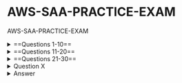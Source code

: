 # AWS-SAA-PRACTICE-EXAM
AWS-SAA-PRACTICE-EXAM

<details>
  <summary>==Questions 1-10==</summary>
  
<details>
  <summary>Question 1</summary>
 
A company collects data for temperature, humidity, and atmospheric pressure in cities across multiple continents.  The average volume of data that the company collects from each site daily is 500 GB.  Each site has a high-speed internet connection.  The company wants to aggregate the data from all these global sites as quickly as possible in a single Amazon S3 bucket.  The solution must minimize operational complexity.  

Which solution meets these requirements?

- [ ] A.  Turn on S3 Transfer Acceleration on the destination S3 bucket. Use multipart uploads to directly upload site data to the destination S3 bucket.    
- [ ] B.  Upload the data from each site to an S3 bucket in the closest Region.  Use S3 Cross-Region Replication to copy objects to the destination S3 bucket.  Then remove the data from the origin S3 bucket.    
- [ ] C.  Schedule AWS Snowball Edge Storage Optimized device jobs daily to transfer data from each site to the closest Region.  Use S3 Cross-Region Replication to copy objects to the destination S3 bucket.    
- [ ] D.  Upload the data from each site to an Amazon EC2 instance in the closest Region.  Store the data in an Amazon Elastic Block Store (Amazon EBS) volume.  At regular intervals, take an EBS snapshot and copy it to the Region that contains the destination S3 bucket.  Restore the EBS volume in that Region. 

</details>

<details>
  <summary>Answer</summary>

  - [ ] A.  Turn on S3 Transfer Acceleration on the destination S3 bucket. Use multipart uploads to directly upload site data to the destination S3 bucket.    

  The correct answer is A. Turn on S3 Transfer Acceleration on the destination S3 bucket. Use multipart uploads to directly upload site data to the destination S3 bucket.   

  Why is this the correct answer?
  
  - [ ] S3 Transfer Acceleration: This feature is designed to speed up transfers of data over long distances between your client and your S3 bucket. It leverages Amazon's CloudFront edge locations to optimize the network path, reducing latency and increasing throughput. Given that the company is transferring data from sites across multiple continents, S3 Transfer Acceleration is highly relevant.
  - [ ] Multipart Uploads: This feature allows you to upload a single object as a set of parts. Multipart uploads can improve throughput, provide faster recovery from network issues, and support uploading large objects (up to 5 TB). Since the company is dealing with 500 GB of data daily from each site, multipart uploads are a good practice to ensure efficient and reliable uploads.
  - [ ] Minimal Operational Complexity: This solution is relatively straightforward to implement. You enable S3 Transfer Acceleration on the bucket and configure your uploads to use the multipart upload API. This avoids the need for complex infrastructure setups or data transfer orchestration.
  
  Why are the other answers wrong?
  
  B. Upload the data from each site to an S3 bucket in the closest Region. Use S3 Cross-Region Replication to copy objects to the destination S3 bucket. Then remove the data from the origin S3 bucket.   
  
  Why it's wrong: 
  
  While this approach could work, it adds operational complexity. It involves managing S3 buckets in multiple regions, setting up and monitoring Cross-Region Replication, and ensuring data is deleted from the origin buckets. This adds more steps and potential points of failure compared to directly uploading with S3 Transfer Acceleration and multipart uploads. Also, Cross-Region Replication is optimized for asynchronous copying, which might not meet the requirement of getting the data into the central bucket "as quickly as possible."
  
  C. Schedule AWS Snowball Edge Storage Optimized device jobs daily to transfer data from each site to the closest Region. Use S3 Cross-Region Replication to copy objects to the destination S3 bucket.   
  
  Why it's wrong: 
  
  AWS Snowball Edge is designed for large-scale data transfers where network bandwidth is limited or cost-prohibitive. In this scenario, each site has a high-speed internet connection, making Snowball Edge unnecessary and adding significant operational overhead. Managing Snowball Edge devices, shipping them, and coordinating the data transfer process is far more complex than using direct uploads.
  
  D. Upload the data from each site to an Amazon EC2 instance in the closest Region. Store the data in an Amazon Elastic Block Store (Amazon EBS) volume. At regular intervals, take an EBS snapshot and copy it to the Region that contains the destination S3 bucket. Restore the EBS volume in that Region.   
  
  Why it's wrong: 
  
  This solution is overly complex and inefficient. It involves managing EC2 instances and EBS volumes in multiple regions, dealing with EBS snapshots, and restoring volumes. This adds significant operational overhead and introduces potential performance bottlenecks. It's also more costly than directly uploading to S3.
  
  Summary
  
  The best solution is A. Turn on S3 Transfer Acceleration on the destination S3 bucket. Use multipart uploads to directly upload site data to the destination S3 bucket. This approach provides the fastest data transfer over long distances with the least operational complexity.

</details>

<details>
  <summary>Question 2</summary>

  A company runs a web application that stores session state in memory on Amazon EC2 instances. The company wants to implement a solution to store session state data durably and elastically. The solution must minimize operational overhead.
  
  Which solution meets these requirements?
  
  - [ ] A. Use Amazon DynamoDB to store the session state data. Modify the application to read and write session state data to DynamoDB.
  - [ ] B. Use Amazon ElastiCache for Redis to store the session state data. Modify the application to read and write session state data to ElastiCache.
  - [ ] C. Use Amazon EC2 instance store volumes to store the session state data. Configure the application to replicate session state data across multiple EC2 instances.
  - [ ] D. Use Amazon Elastic File System (Amazon EFS) to store the session state data. Modify the application to read and write session state data to Amazon EFS.

</details>

<details>
  <summary>Answer</summary>

  - [ ] B. Use Amazon ElastiCache for Redis to store the session state data. Modify the application to read and write session state data to ElastiCache.

  The correct answer is B. Use Amazon ElastiCache for Redis to store the session state data. Modify the application to read and write session state data to ElastiCache.

  Why is this the correct answer?
  
  - [ ] Durable and Elastic: ElastiCache (both Redis and Memcached) provides an in-memory data store that is highly available and scalable.
  - [ ] Redis, in particular, offers durability options (RDB and AOF persistence) to ensure that session data is not lost in case of failures.
  - [ ] ElastiCache can elastically scale to handle increasing session loads.
  - [ ] Minimizes Operational Overhead: ElastiCache is a managed service.
  - [ ] AWS handles the setup, patching, scaling, and maintenance of the cache infrastructure, reducing the operational burden on the company.
  
  Why are the other answers wrong?
  
  A. Use Amazon DynamoDB to store the session state data. Modify the application to read and write session state data to DynamoDB.
  
  Why it's wrong: While DynamoDB is durable and scalable, it's a NoSQL database, not an in-memory cache. Accessing DynamoDB is generally slower than accessing an in-memory cache like ElastiCache. For session state, low latency is crucial for a good user experience. DynamoDB might introduce more latency than ElastiCache.
  
  C. Use Amazon EC2 instance store volumes to store the session state data. Configure the application to replicate session state data across multiple EC2 instances.
  
  Why it's wrong: EC2 instance store volumes are ephemeral, meaning the data is lost if the instance stops, terminates, or fails. Relying on instance store for session state would require complex application-level replication, which introduces significant operational overhead and potential data loss. This solution is neither durable nor operationally simple.
  
  D. Use Amazon Elastic File System (Amazon EFS) to store the session state data. Modify the application to read and write session state data to Amazon EFS.
  
  Why it's wrong: EFS is a file storage service. File system operations are generally slower than in-memory operations. Using EFS for session state would introduce latency and negatively impact application performance. It's not designed for the high-speed, low-latency access required for session data.
  
  Summary
  
  ElastiCache for Redis is the best solution because it provides a durable, elastic, and managed in-memory store that minimizes operational overhead and meets the performance requirements for session state management.
    
</details>


<details>
  <summary>Question 3</summary>

  A company uses AWS Organizations to manage multiple AWS accounts for different departments.  The management account has an Amazon S3 bucket that contains project reports.  The company wants to limit access to this S3 bucket to only users of accounts within the organization in AWS Organizations.  Which solution meets these requirements with the LEAST amount of operational overhead?    
  
  - [ ] A.  Add the aws:PrincipalOrgID global condition key with a reference to the organization ID to the S3 bucket policy.    
  - [ ] B.  Create an organizational unit (OU) for each department.  Add the aws:PrincipalOrgPaths global condition key to the S3 bucket policy.    
  - [ ] C.  Use AWS CloudTrail to monitor the CreateAccount, InviteAccountToOrganization, LeaveOrganization, and RemoveAccountFrom Organization events.  Update the S3 bucket policy accordingly.    
  - [ ] D.  Tag each user that needs access to the S3 bucket.  Add the aws: PrincipalTag global condition key to the S3 bucket policy.    

</details>

<details>
  <summary>Answer</summary>

  - [ ] A. Add the aws:PrincipalOrgID global condition key with a reference to the organization ID to the S3 bucket policy.

  The correct answer is A. Add the aws:PrincipalOrgID global condition key with a reference to the organization ID to the S3 bucket policy.

Why is this the correct answer?

aws:PrincipalOrgID for Organization-Wide Access: The aws:PrincipalOrgID condition key in an S3 bucket policy allows you to restrict access to AWS principals (users, roles) that belong to a specific AWS organization. This is the most efficient and direct way to enforce the requirement that only accounts within your AWS Organizations can access the bucket.
Least Operational Overhead: This method involves a simple modification to the S3 bucket policy. You add a condition that checks the organization ID, which is a static identifier. There's no need to manage individual accounts, OUs, or tags, resulting in minimal administrative effort.
Why are the other answers wrong?

B. Create an organizational unit (OU) for each department. Add the aws:PrincipalOrgPaths global condition key to the S3 bucket policy.   

Why it's wrong: While this could work, it's more complex than necessary. It requires you to create and maintain OUs, which adds organizational structure overhead. The aws:PrincipalOrgPaths condition key restricts access based on the OU hierarchy, which might be useful in some cases but is not needed for the simple requirement of granting access to the entire organization. If the organization structure changes, you might need to update the bucket policy.
C. Use AWS CloudTrail to monitor the CreateAccount, InviteAccountToOrganization, LeaveOrganization, and RemoveAccountFrom Organization events. Update the S3 bucket policy accordingly.

Why it's wrong: This is an extremely complex and inefficient solution. It involves:
Setting up CloudTrail to log organization events.
Creating an automated process (e.g., Lambda function) to analyze CloudTrail logs.
Parsing the logs to identify changes in the organization membership.
Dynamically updating the S3 bucket policy based on those changes. This approach introduces significant operational overhead, potential latency in policy updates, and increased risk of errors.
D. Tag each user that needs access to the S3 bucket. Add the aws: PrincipalTag global condition key to the S3 bucket policy.   

Why it's wrong: This is also complex and difficult to maintain. It requires:
Implementing a system to tag IAM users.
Ensuring that all relevant users are correctly tagged.
Updating tags whenever users are added or removed.
The aws:PrincipalTag condition key is useful for attribute-based access control (ABAC) but is not the most efficient way to control access based on organization membership.
Summary

The best solution is A. Add the aws:PrincipalOrgID global condition key because it's the simplest, most direct, and least operationally intensive way to restrict S3 bucket access to accounts within an AWS organization.

</details>

<details>
  <summary>Question 4</summary>

An application runs on an Amazon EC2 instance in a VPC.  The application processes logs that are stored in an Amazon S3 bucket.  The EC2 instance needs to access the S3 bucket without connectivity to the internet.  Which solution will provide private network connectivity to Amazon S3?   

- [ ] A.  Create a gateway VPC endpoint to the S3 bucket.    
- [ ] B.  Stream the logs to Amazon CloudWatch Logs.  Export the logs to the S3 bucket.    
- [ ] C.  Create an instance profile on Amazon EC2 to allow S3 access.    
- [ ] D.  Create an Amazon API Gateway API with a private link to access the S3 endpoint.  

</details>

<details>
  <summary>Answer</summary>

- [ ] A.  Create a gateway VPC endpoint to the S3 bucket.  

The correct answer is A. Create a gateway VPC endpoint to the S3 bucket.

Why is this the correct answer?

- [ ] Gateway VPC Endpoint for Private Connectivity: A gateway VPC endpoint for S3 enables instances within your VPC to access S3 over the AWS private network, without traversing the internet.
- [ ] This provides secure and private connectivity, satisfying the requirement to access the S3 bucket without internet access.

Why are the other answers wrong?

B. Stream the logs to Amazon CloudWatch Logs. Export the logs to the S3 bucket.

Why it's wrong: While CloudWatch Logs is useful for log management, this solution doesn't address the requirement for private connectivity. Exporting logs from CloudWatch Logs to S3 still involves network traffic, and it doesn't guarantee that the initial application access to S3 is private. It also adds an unnecessary intermediary step.

C. Create an instance profile on Amazon EC2 to allow S3 access.

Why it's wrong: An instance profile (which uses IAM roles) grants permissions to the EC2 instance to access AWS services like S3. However, it does not, by itself, provide private connectivity. The instance would still use public endpoints to access S3 unless a VPC endpoint is configured.

D. Create an Amazon API Gateway API with a private link to access the S3 endpoint.

Why it's wrong: While PrivateLink does provide private connectivity, using API Gateway in this scenario is overly complex and not the intended use case. API Gateway is designed for creating and managing APIs, not for direct, high-volume data access to S3 from EC2 instances. Gateway VPC endpoints are simpler and more efficient for this purpose.

Summary

The best solution is A. Create a gateway VPC endpoint to the S3 bucket because it directly and efficiently provides the required private connectivity between the EC2 instance and the S3 bucket.

</details>

<details>
  <summary>Question 5</summary>

A company is hosting a web application on AWS using a single Amazon EC2 instance that stores user-uploaded documents in an Amazon EBS volume.  For better scalability and availability, the company duplicated the architecture and created a second EC2 instance and EBS volume in another Availability Zone, placing both behind an Application Load Balancer.  After completing this change, users reported that, each time they refreshed the website, they could see one subset of their documents or the other, but never all of the documents at the same time.  What should a solutions architect propose to ensure users see all of their documents at once?   

- [ ] A.  Copy the data so both EBS volumes contain all the documents
- [ ] B.  Configure the Application Load Balancer to direct a user to the server with the documents
- [ ] C.  Copy the data from both EBS volumes to Amazon EFS.  Modify the application to save new documents to Amazon EFS   
- [ ] D.  Configure the Application Load Balancer to send the request to both servers.  Return each document from the correct server   

</details>

<details>
  <summary>Answer</summary>

- [ ] C.  Copy the data from both EBS volumes to Amazon EFS.  Modify the application to save new documents to Amazon EFS.

The correct answer is C. Copy the data from both EBS volumes to Amazon EFS. Modify the application to save new documents to Amazon EFS.

Why is this the correct answer?

- [ ] Shared File System: Amazon EFS provides a shared file system that can be mounted by multiple EC2 instances concurrently. By migrating the documents to EFS, both EC2 instances can access the same set of files, resolving the issue where users only see a subset of their documents depending on which instance they hit.
- [ ] Persistence and Availability: EFS is designed for high availability and durability. The data is stored redundantly across multiple Availability Zones, ensuring that files are not lost if an instance fails.
- [ ] Scalability: EFS automatically scales its storage capacity as you add or remove files, making it suitable for handling a growing number of user-uploaded documents.
Why are the other answers wrong?

A. Copy the data so both EBS volumes contain all the documents.

Why it's wrong: While this might seem like a straightforward solution, it introduces significant challenges. You would need to implement a synchronization mechanism to keep the EBS volumes in sync, which can be complex, error-prone, and introduce latency. It also doesn't address the underlying architecture issue of each instance having its own storage.

B. Configure the Application Load Balancer to direct a user to the server with the documents.

Why it's wrong: This approach is not scalable or highly available. It creates "sticky sessions," meaning a user is always routed to the same EC2 instance. If that instance fails, the user loses access to their documents. It also doesn't solve the problem of data consistency.

D. Configure the Application Load Balancer to send the request to both servers. Return each document from the correct server.

Why it's wrong: This is also complex and inefficient. It would require significant application logic to track which documents are stored on which server and then merge the results. It also increases the load on both servers, as they would both need to process each request.

Summary

The best solution is C. Copy the data from both EBS volumes to Amazon EFS. Modify the application to save new documents to Amazon EFS because it provides a shared, scalable, and durable storage solution that eliminates data inconsistency and improves the application's availability.

</details>

<details>
  <summary>Question 6</summary>

A company uses NFS to store large video files in on-premises network attached storage.  Each video file ranges in size from 1 MB to 500 GB.  The total storage is 70 TB and is no longer growing.  The company decides to migrate the video files to Amazon S3.  The company must migrate the video files as soon as possible while using the least possible network bandwidth.    

Which solution will meet these requirements?

- [ ] A.  Create an S3 bucket.  Create an IAM role that has permissions to write to the S3 bucket.  Use the AWS CLI to copy all files locally to the S3 bucket.    
- [ ] B.  Create an AWS Snowball Edge job.  Receive a Snowball Edge device on premises.  Use the Snowball Edge client to transfer data to the device.  Return the device so that AWS can import the data into Amazon S3.    
- [ ] C.  Deploy an S3 File Gateway on premises.  Create a public service endpoint to connect to the S3 File Gateway.  Create an S3 bucket.  Create a new NFS file share on the S3 File Gateway.  Point the new file share to the S3 bucket.  Transfer the data from the existing NFS file share to the S3 File Gateway.    
- [ ] D.  Set up an AWS Direct Connect connection between the on-premises network and AWS.  Deploy an S3 File Gateway on premises.  Create a public virtual interface (VIF) to connect to the S3 File Gateway.  Create an S3 bucket.   Create a new NFS file share on the S3 File Gateway.  Point the new file share to the S3 bucket.  Transfer the data from the existing NFS file share to the S3 File Gateway.    

</details>

<details>
  <summary>Answer</summary>

- [ ] B. Create an AWS Snowball Edge job. Receive a Snowball Edge device on premises. Use the Snowball Edge client to transfer data to the device. Return the device so that AWS can import the data into Amazon S3.    

The correct answer is B. Create an AWS Snowball Edge job. Receive a Snowball Edge device on premises. Use the Snowball Edge client to transfer data to the device. Return the device so that AWS can import the data into Amazon S3.    

Why is this the correct answer?

- [ ] Least Network Bandwidth: AWS Snowball Edge is a physical device that you can use to transfer large amounts of data into and out of AWS.  It's designed for situations where transferring data over the internet would be slow or expensive due to limited network bandwidth.  In this case, the requirement to use the "least possible network bandwidth" strongly points to Snowball Edge.   
- [ ] Speed for Large Data: For 70 TB of data, even with a good internet connection, the time to transfer all that data can be significant. Snowball Edge allows for much faster transfer of large volumes of data compared to online methods.    
- [ ] One-time Migration: The scenario describes a one-time migration of existing data, not an ongoing synchronization. Snowball Edge is well-suited for this type of bulk transfer.    

Why are the other answers wrong?

A. Create an S3 bucket. Create an IAM role that has permissions to write to the S3 bucket. Use the AWS CLI to copy all files locally to the S3 bucket.

Why it's wrong: This solution relies on transferring 70 TB of data over the network using the AWS CLI.  This would consume a large amount of network bandwidth and take a significant amount of time, directly contradicting the requirements.   

C. Deploy an S3 File Gateway on premises. Create a public service endpoint to connect to the S3 File Gateway. Create an S3 bucket. Create a new NFS file share on the S3 File Gateway. Point the new file share to the S3 bucket. Transfer the data from the existing NFS file share to the S3 File Gateway.

Why it's wrong: AWS S3 File Gateway is designed for hybrid cloud storage, providing on-premises applications access to S3.  While it could be used for migration, it's more complex than Snowball Edge for a one-time transfer. It still involves network transfer, although it might be optimized, it doesn't minimize bandwidth usage to the same extent as Snowball Edge.    

D. Set up an AWS Direct Connect connection between the on-premises network and AWS. Deploy an S3 File Gateway on premises. Create a public virtual interface (VIF) to connect to the S3 File Gateway. Create an S3 bucket. Create a new NFS file share on the S3 File Gateway. Point the new file share to the S3 bucket. Transfer the data from the existing NFS file share to the S3 File Gateway.

Why it's wrong: AWS Direct Connect provides a dedicated network connection to AWS, which can increase transfer speed.  However, setting up Direct Connect is a complex and time-consuming process. It's an overkill for a one-time migration and doesn't meet the "least possible network bandwidth" requirement as efficiently as Snowball Edge.  Additionally, it includes the complexity of S3 File Gateway.    

Summary

The best solution is B. Create an AWS Snowball Edge job because it minimizes network bandwidth usage and provides a fast way to migrate a large amount of data to Amazon S3.

</details>

<details>
  <summary>Question 7</summary>

A company has an application that ingests incoming messages.  Dozens of other applications and microservices then quickly consume these messages.  The number of messages varies drastically and sometimes increases suddenly to 100,000 each second.  The company wants to decouple the solution and increase scalability.   

Which solution meets these requirements?

- [ ] A.  Persist the messages to Amazon Kinesis Data Analytics.  Configure the consumer applications to read and process the messages.    
- [ ] B.  Deploy the ingestion application on Amazon EC2 instances in an Auto Scaling group to scale the number of EC2 instances based on CPU metrics.    
- [ ] C.  Write the messages to Amazon Kinesis Data Streams with a single shard.  Use an AWS Lambda function to preprocess messages and store them in Amazon DynamoDB.  Configure the consumer applications to read from DynamoDB to process the messages.    
- [ ] D.  Publish the messages to an Amazon Simple Notification Service (Amazon SNS) topic with multiple Amazon Simple Queue Service (Amazon SOS) subscriptions.  Configure the consumer applications to process the messages from the queues. 

</details>

<details>
  <summary>Answer</summary>

- [ ] D. Publish the messages to an Amazon Simple Notification Service (Amazon SNS) topic with multiple Amazon Simple Queue Service (Amazon SQS) subscriptions. Configure the consumer applications to process the messages from the queues.

The correct answer is D. Publish the messages to an Amazon Simple Notification Service (Amazon SNS) topic with multiple Amazon Simple Queue Service (Amazon SQS) subscriptions. Configure the consumer applications to process the messages from the queues.
   
Why is this the correct answer?

- [ ] Decoupling: Amazon SNS and SQS together provide excellent decoupling.  The ingestion application publishes messages to an SNS topic, and the consumer applications subscribe to the topic via SQS queues.  This means the ingestion application doesn't need to know anything about the consumers, and consumers don't need to know about each other.   
- [ ] Scalability: SNS can handle a high volume of messages, and SQS queues can buffer messages for consumers, allowing each part of the system to scale independently.  If message volume spikes to 100,000 per second, SNS can handle it, and SQS queues will ensure that consumers can process them at their own pace.   
- [ ] Fan-out: SNS allows for "fan-out" delivery, meaning a single message can be delivered to multiple SQS queues.  This perfectly suits the requirement that "dozens" of applications and microservices consume the messages. Each consumer gets its own copy of the message via its SQS queue.   

Why are the other answers wrong?

A. Persist the messages to Amazon Kinesis Data Analytics. Configure the consumer applications to read and process the messages.

Why it's wrong: Kinesis Data Analytics is designed for real-time analytics on streaming data.  While it can handle high volumes, it's not the best fit for simple message distribution to many consumers.  It's more complex and expensive than SNS/SQS for this use case.   

B. Deploy the ingestion application on Amazon EC2 instances in an Auto Scaling group to scale the number of EC2 instances based on CPU metrics.

Why it's wrong: This only scales the ingestion of messages, not the consumption.  It doesn't decouple the system or address the scalability of the many consumer applications.   

C. Write the messages to Amazon Kinesis Data Streams with a single shard. Use an AWS Lambda function to preprocess messages and store them in Amazon DynamoDB. Configure the consumer applications to read from DynamoDB to process the messages.

Why it's wrong: Kinesis Data Streams is good for real-time data streaming, but using a single shard will limit throughput.  Lambda preprocessing adds complexity and potential bottlenecks.  Storing in DynamoDB adds latency and cost compared to SQS queues, which are designed for message queuing.  Also, reading from DynamoDB by many consumers can create hot spots and scaling issues.   

Summary

The best solution is D.
 
Amazon SNS and SQS provide the best combination of decoupling, scalability, and fan-out capability to meet the requirements of the scenario.

</details>

<details>
  <summary>Question 8</summary>

A company is migrating a distributed application to AWS. The application serves variable workloads. The legacy platform consists of a primary server that coordinates jobs across multiple compute nodes. The company wants to modernize the application with a solution that maximizes resiliency and scalability. How should a solutions architect design the architecture to meet these requirements?   

- [ ] A. Configure an Amazon Simple Queue Service (Amazon SQS) queue as a destination for the jobs. Implement the compute nodes with Amazon EC2 instances that are managed in an Auto Scaling group. Configure EC2 Auto Scaling to use scheduled scaling.   
- [ ] B. Configure an Amazon Simple Queue Service (Amazon SQS) queue as a destination for the jobs. Implement the compute nodes with Amazon EC2 instances that are managed in an Auto Scaling group. Configure EC2 Auto Scaling based on the size of the queue.
- [ ] C. Implement the primary server and the compute nodes with Amazon EC2 instances that are managed in an Auto Scaling group. Configure AWS CloudTrail as a destination for the jobs. Configure EC2 Auto Scaling based on the load on the primary server.   
- [ ] D. Implement the primary server and the compute nodes with Amazon EC2 instances that are managed in an Auto Scaling group. Configure Amazon EventBridge (Amazon CloudWatch Events) as a destination for the jobs. Configure EC2 Auto Scaling based on the load on the compute nodes. 

</details>

<details>
  <summary>Answer</summary>

- [ ] B. Configure an Amazon Simple Queue Service (Amazon SQS) queue as a destination for the jobs. Implement the compute nodes with Amazon EC2 instances that are managed in an Auto Scaling group. Configure EC2 Auto Scaling based on the size of the queue.

The correct answer is B. Configure an Amazon Simple Queue Service (Amazon SQS) queue as a destination for the jobs. Implement the compute nodes with Amazon EC2 instances that are managed in an Auto Scaling group. Configure EC2 Auto Scaling based on the size of the queue.

Why is this the correct answer?

- [ ] SQS for Decoupling and Resiliency: Using an SQS queue effectively decouples the primary server from the compute nodes. The primary server puts jobs in the queue, and the compute nodes take jobs from the queue. This makes the system more resilient because if a compute node fails, the job remains in the queue to be processed by another node.   
- [ ] Auto Scaling for Scalability: Managing compute nodes with an Auto Scaling group allows the number of nodes to adjust automatically based on demand, providing scalability.   
- [ ] Queue-Based Scaling: Configuring Auto Scaling based on the size of the SQS queue is crucial for handling variable workloads. When the queue is large, Auto Scaling adds more compute nodes to process the backlog. When the queue is small, Auto Scaling removes nodes to save costs. This ensures the application scales efficiently with the workload.   

Why are the other answers wrong?

A. Configure an Amazon Simple Queue Service (Amazon SQS) queue as a destination for the jobs. Implement the compute nodes with Amazon EC2 instances that are managed in an Auto Scaling group. Configure EC2 Auto Scaling to use scheduled scaling.

Why it's wrong: Scheduled scaling doesn't provide the dynamic responsiveness needed for variable workloads. Scheduled scaling works well for predictable load patterns, but this scenario involves unpredictable variations. Scaling based on queue size is more adaptive.   

C. Implement the primary server and the compute nodes with Amazon EC2 instances that are managed in an Auto Scaling group. Configure AWS CloudTrail as a destination for the jobs. Configure EC2 Auto Scaling based on the load on the primary server.

Why it's wrong: CloudTrail is for auditing API calls, not for queuing jobs. Scaling based on the primary server's load might not accurately reflect the work needed by the compute nodes. The queue size is a more direct indicator of the workload for those nodes. Also, it does not decouple the primary server from the compute nodes.   

D. Implement the primary server and the compute nodes with Amazon EC2 instances that are managed in an Auto Scaling group. Configure Amazon EventBridge (Amazon CloudWatch Events) as a destination for the jobs. Configure EC2 Auto Scaling based on the load on the compute nodes.

Why it's wrong: EventBridge is for event-driven architectures, not for queuing jobs in this manner. While scaling compute nodes based on their load is good, it doesn't address how jobs are passed between the primary server and the compute nodes. SQS provides the necessary decoupling and reliable queuing. Also, it does not decouple the primary server from the compute nodes.   

Summary

The best solution is B.  Using SQS for job queuing and Auto Scaling based on queue size provides the most resilient and scalable architecture for variable workloads.

</details>

<details>
  <summary>Question 9</summary>

A company is running an SMB file server in its data center.  The file server stores large files that are accessed frequently for the first few days after the files are created.  After 7 days the files are rarely accessed.   

The total data size is increasing and is close to the company's total storage capacity.  A solutions architect must increase the company's available storage space without losing low-latency access to the most recently accessed files.  The solutions architect must also provide file lifecycle management to avoid future storage issues.   

Which solution will meet these requirements?

- [ ] A.  Use AWS DataSync to copy data that is older than 7 days from the SMB file server to AWS. 
- [ ] B.  Create an Amazon S3 File Gateway to extend the company's storage space. Create an S3 Lifecycle policy to transition the data to S3 Glacier Deep Archive after 7 days. 
- [ ] C.  Create an Amazon FSx for Windows File Server file system to extend the company's storage space. 
- [ ] D.  Install a utility on each user's computer to access Amazon S3. Create an S3 Lifecycle policy to transition the data to S3 Glacier Flexible Retrieval after 7 days. 

</details>

<details>
  <summary>Answer</summary>

- [ ] B.  Create an Amazon S3 File Gateway to extend the company's storage space.  Create an S3 Lifecycle policy to transition the data to S3 Glacier Deep Archive after 7 days.  

The correct answer is B. Create an Amazon S3 File Gateway to extend the company's storage space. Create an S3 Lifecycle policy to transition the data to S3 Glacier Deep Archive after 7 days.   

Why is this the correct answer?

- [ ] Amazon S3 File Gateway: This service allows you to seamlessly connect your on-premises file server to Amazon S3. It caches frequently accessed files on-premises, providing low-latency access, while transparently storing all your data in S3. This effectively extends the company's storage capacity in the cloud without requiring significant changes to how users access files.
- [ ] S3 Lifecycle Policy: This feature automates the movement of objects between different S3 storage classes. By creating a lifecycle policy to transition files to S3 Glacier Deep Archive after 7 days, you can automatically move infrequently accessed data to a lower-cost storage option. This addresses the requirement for file lifecycle management and avoids future storage issues by optimizing storage costs.

Why are the other answers wrong?

A. Use AWS DataSync to copy data that is older than 7 days from the SMB file server to AWS.

Why it's wrong: AWS DataSync is designed for data migration and replication, not for providing a seamless extension of on-premises storage with local caching. While it can move data to AWS, it doesn't provide the low-latency access to recently accessed files that the File Gateway offers. It also doesn't integrate as directly with file access as a file gateway.

C. Create an Amazon FSx for Windows File Server file system to extend the company's storage space.

Why it's wrong: Amazon FSx for Windows File Server provides a fully managed native Microsoft Windows file system. While it's suitable for Windows-based workloads, it doesn't inherently provide the lifecycle management to archive older files to a lower-cost storage like S3 Glacier Deep Archive. It's also a separate file system, not an extension of the existing SMB file server with caching.

D. Install a utility on each user's computer to access Amazon S3. Create an S3 Lifecycle policy to transition the data to S3 Glacier Flexible Retrieval after 7 days.   

Why it's wrong: This approach is disruptive and complex. It requires users to change their workflow to access files directly from S3, which is not a seamless extension of their existing SMB file server. It also introduces management overhead for installing and maintaining the utility on each user's computer. While S3 Lifecycle can move data to Glacier, it doesn't address the need for low-latency access to recently accessed files in the same way that File Gateway's caching does.

Summary

The best solution is B because it provides a seamless way to extend on-premises storage with caching for frequently accessed files (via S3 File Gateway) and automates the archival of older files to a cost-effective storage class (via S3 Lifecycle policy), meeting all the requirements of the scenario.

</details>

<details>
  <summary>Question 10</summary>

A company is building an ecommerce web application on AWS.  The application sends information about new orders to an Amazon API Gateway REST API to process.  The company wants to ensure that orders are processed in the order that they are received.    

Which solution will meet these requirements?

- [ ] A.  Use an API Gateway integration to publish a message to an Amazon Simple Notification Service (Amazon SNS) topic when the application receives an order.  Subscribe an AWS Lambda function to the topic to perform processing. 
- [ ] B.  Use an API Gateway integration to send a message to an Amazon Simple Queue Service (Amazon SQS) FIFO queue when the application receives an order.  Configure the SQS FIFO queue to invoke an AWS Lambda function for processing. 
- [ ] C.  Use an API Gateway authorizer to block any requests while the application processes an order. 
- [ ] D.  Use an API Gateway integration to send a message to an Amazon Simple Queue Service (Amazon SQS) standard queue when the application receives an order.  Configure the SQS standard queue to invoke an AWS Lambda function for processing.  

</details>

<details>
  <summary>Answer</summary>

- [ ] B.  Use an API Gateway integration to send a message to an Amazon Simple Queue Service (Amazon SQS) FIFO queue when the application receives an order.  Configure the SQS FIFO queue to invoke an AWS Lambda function for processing. 

The correct answer is B. Use an API Gateway integration to send a message to an Amazon Simple Queue Service (Amazon SQS) FIFO queue when the application receives an order. Configure the SQS FIFO queue to invoke an AWS Lambda function for processing.   

Why is this the correct answer?

- [ ] Amazon SQS FIFO (First-In-First-Out) queue: FIFO queues are designed to preserve the order in which messages are sent and received. This is crucial for the requirement of processing orders in the order they are received. When API Gateway sends order information to a FIFO queue, SQS guarantees that the Lambda function will process these orders in the correct sequence.
- [ ] API Gateway Integration with SQS: API Gateway can directly integrate with SQS to send messages. This allows the application to submit order data to the queue as soon as it's received.
- [ ] SQS Invokes Lambda: SQS can be configured to trigger a Lambda function automatically whenever new messages arrive in the queue. This creates an event-driven architecture, where the Lambda function processes orders asynchronously, ensuring that the API Gateway remains responsive.

Why are the other answers wrong?

A. Use an API Gateway integration to publish a message to an Amazon Simple Notification Service (Amazon SNS) topic when the application receives an order. Subscribe an AWS Lambda function to the topic to perform processing.   

Why it's wrong: Amazon SNS is a publish/subscribe messaging service. While it can trigger Lambda functions, it does not guarantee message ordering. In a publish/subscribe pattern, messages are delivered to all subscribers, and there is no inherent mechanism to ensure that messages are processed in the order they were published. This violates the requirement for ordered processing.

C. Use an API Gateway authorizer to block any requests while the application processes an order.

Why it's wrong: API Gateway authorizers are used for authentication and authorization, not for managing message processing order. Blocking requests while processing would severely impact the application's performance and availability. It would create a bottleneck and prevent the application from handling concurrent orders efficiently. This is not a scalable or practical solution.

D. Use an API Gateway integration to send a message to an Amazon Simple Queue Service (Amazon SQS) standard queue when the application receives an order. Configure the SQS standard queue to invoke an AWS Lambda function for processing.   

Why it's wrong: Amazon SQS standard queues provide at-least-once delivery but do not guarantee message ordering. Messages might be delivered out of order, which would violate the requirement to process orders in the sequence they are received. While standard queues are suitable for many use cases, they are not appropriate when message ordering is critical.

Summary

The best solution is B because it uses Amazon SQS FIFO queues to ensure orders are processed in the order they are received, which is a key requirement. The other options do not provide guaranteed message ordering or introduce other problems like performance bottlenecks.

</details>

</details>

<details>
  <summary>==Questions 11-20==</summary>

<details>
  <summary>Question 11</summary>

A company has an application that runs on Amazon EC2 instances and uses an Amazon Aurora database.  The EC2 instances connect to the database by using user names and passwords that are stored locally in a file.  The company wants to minimize the operational overhead of credential management.    

What should a solutions architect do to accomplish this goal?

- [ ] A.  Use AWS Secrets Manager.  Turn on automatic rotation.
- [ ] B.  Use AWS Systems Manager Parameter Store.  Turn on automatic rotation.
- [ ] C.  Create an Amazon S3 bucket to store objects that are encrypted with an AWS Key Management Service (AWS KMS) encryption key.  Migrate the credential file to the S3 bucket.  Point the application to the S3 bucket. 
- [ ] D.  Create an encrypted Amazon Elastic Block Store (Amazon EBS) volume for each EC2 instance.  Attach the new EBS volume to each EC2 instance.  Migrate the credential file to the new EBS volume.  Point the application to the new EBS volume.  

</details>

<details>
  <summary>Answer</summary>

- [ ] A.  Use AWS Secrets Manager.  Turn on automatic rotation.

The correct answer is A. Use AWS Secrets Manager. Turn on automatic rotation.

Why is this the correct answer?

- [ ] AWS Secrets Manager: This service is specifically designed to help you securely store, retrieve, and manage database credentials, API keys, and other secrets.  It offers features like automatic secret rotation, which greatly reduces the operational overhead of manually changing credentials.    
- [ ] Automatic Rotation: By turning on automatic rotation, Secrets Manager can automatically rotate the database credentials on a defined schedule.  This eliminates the need for manual intervention, minimizing operational overhead and improving security by reducing the risk of using long-lived credentials.    

Why are the other answers wrong?

B. Use AWS Systems Manager Parameter Store. Turn on automatic rotation.

Why it's wrong: While AWS Systems Manager Parameter Store can securely store secrets, it is not primarily designed for automatic secret rotation of database credentials in the same way that Secrets Manager is.  Implementing automatic rotation with Parameter Store would require additional custom configuration and management, increasing operational overhead.    
C. Create an Amazon S3 bucket to store objects that are encrypted with an AWS Key Management Service (AWS KMS) encryption key. Migrate the credential file to the S3 bucket. Point the application to the S3 bucket.

Why it's wrong: Storing credentials in an S3 bucket, even if encrypted, is not a secure or operationally efficient way to manage them.  It introduces complexities in access control, requires managing S3 permissions, and does not provide built-in secret rotation.  Additionally, the application would need to be modified to retrieve credentials from S3, adding overhead.    
D. Create an encrypted Amazon Elastic Block Store (Amazon EBS) volume for each EC2 instance. Attach the new EBS volume to each EC2 instance. Migrate the credential file to the new EBS volume. Point the application to the new EBS volume.

Why it's wrong: Storing credentials on EBS volumes is not a recommended security practice.  It increases management overhead as each volume needs to be managed and secured. It also doesn't provide any built-in mechanism for secret rotation.  If an EC2 instance is compromised, the credentials on the EBS volume could be exposed.    
Summary

The best solution is A because AWS Secrets Manager is the most suitable service for managing database credentials with the least operational overhead, thanks to its automatic rotation feature. The other options introduce more complexity, security risks, or lack the automated rotation capabilities needed for efficient credential management.

</details>

<details>
  <summary>Question 12</summary>

A global company hosts its web application on Amazon EC2 instances behind an Application Load Balancer (ALB).  The web application has static data and dynamic data.  The company stores its static data in an Amazon S3 bucket.  The company wants to improve performance and reduce latency for the static data and dynamic data.  The company is using its own domain name registered with Amazon Route 53.    

What should a solutions architect do to meet these requirements?

- [ ] A.  Create an Amazon CloudFront distribution that has the S3 bucket and the ALB as origins.  Configure Route 53 to route traffic to the CloudFront distribution. 
- [ ] B.  Create an Amazon CloudFront distribution that has the ALB as an origin.  Create an AWS Global Accelerator standard accelerator that has the S3 bucket as an endpoint Configure Route 53 to route traffic to the CloudFront distribution. 
- [ ] C.  Create an Amazon CloudFront distribution that has the S3 bucket as an origin.  Create an AWS Global Accelerator standard accelerator that has the ALB and the CloudFront distribution as endpoints.  Create a custom domain name that points to the accelerator DNS name.  Use the custom domain name as an endpoint for the web application. 
- [ ] D.  Create an Amazon CloudFront distribution that has the ALB as an origin.  Create an AWS Global Accelerator standard accelerator that has the S3 bucket as an endpoint.  Create two domain names.  Point one domain name to the CloudFront DNS name for dynamic content.  Point the other domain name to the accelerator DNS name for static content.  Use the domain names as endpoints for the web application. 

</details>

<details>
  <summary>Answer</summary>

- [ ] A.  Create an Amazon CloudFront distribution that has the S3 bucket and the ALB as origins.  Configure Route 53 to route traffic to the CloudFront distribution. 

The correct answer is A. Create an Amazon CloudFront distribution that has the S3 bucket and the ALB as origins. Configure Route 53 to route traffic to the CloudFront distribution.    

Why is this the correct answer?

- [ ] Amazon CloudFront is a content delivery network (CDN) service that speeds up the distribution of your web content to users.
- [ ] By using CloudFront with both the S3 bucket (for static content) and the Application Load Balancer (for dynamic content) as origins, you can effectively cache and deliver both types of content efficiently.
- [ ] Route 53 is a highly available and scalable Domain Name System (DNS) web service.
- [ ] Configuring Route 53 to route traffic to the CloudFront distribution ensures that user requests are directed to the nearest CloudFront edge location, further reducing latency and improving performance.    

Why are the other answers wrong?

B. Create an Amazon CloudFront distribution that has the ALB as an origin. Create an AWS Global Accelerator standard accelerator that has the S3 bucket as an endpoint Configure Route 53 to route traffic to the CloudFront distribution.

Why it's wrong: While CloudFront is suitable for caching, AWS Global Accelerator is designed to improve the performance of dynamic traffic over the internet. Using Global Accelerator for the S3 bucket (static content) is not the most efficient use of the service. CloudFront can handle static content delivery effectively. Also, this option introduces unnecessary complexity.    

C. Create an Amazon CloudFront distribution that has the S3 bucket as an origin. Create an AWS Global Accelerator standard accelerator that has the ALB and the CloudFront distribution as endpoints. Create a custom domain name that points to the accelerator DNS name. Use the custom domain name as an endpoint for the web application.

Why it's wrong: This option overcomplicates the architecture. Using Global Accelerator with CloudFront as an endpoint is not a typical or necessary pattern for this use case. CloudFront can handle both static and dynamic content efficiently when configured with both S3 and ALB as origins.    

D. Create an Amazon CloudFront distribution that has the ALB as an origin. Create an AWS Global Accelerator standard accelerator that has the S3 bucket as an endpoint. Create two domain names. Point one domain name to the CloudFront DNS name for dynamic content. Point the other domain name to the accelerator DNS name for static content. Use the domain names as endpoints for the web application.

Why it's wrong: This option suggests using two separate domain names, which adds complexity to the application and is not necessary. CloudFront can serve both static and dynamic content under a single domain name when configured correctly with multiple origins. Using Global Accelerator for S3 is not the most cost-effective or efficient approach.    

Summary

The best solution is A because it leverages CloudFront to efficiently deliver both static and dynamic content and uses Route 53 to optimize routing. This approach provides the required performance and latency improvements in a straightforward and effective manner.

</details>

<details>
  <summary>Question 13</summary>
 
A company performs monthly maintenance on its AWS infrastructure.  During these maintenance activities, the company needs to rotate the credentials for its Amazon RDS for MySQL databases across multiple AWS Regions.    

Which solution will meet these requirements with the LEAST operational overhead?

- [ ] A.  Store the credentials as secrets in AWS Secrets Manager.  Use multi-Region secret replication for the required Regions.  Configure Secrets Manager to rotate the secrets on a schedule.    
- [ ] B.  Store the credentials as secrets in AWS Systems Manager by creating a secure string parameter.  Use multi-Region secret replication for the required Regions.  Configure Systems Manager to rotate the secrets on a schedule.    
- [ ] C.  Store the credentials in an Amazon S3 bucket that has server-side encryption (SSE) enabled.  Use Amazon EventBridge (Amazon CloudWatch Events) to invoke an AWS Lambda function to rotate the credentials.    
- [ ] D.  Encrypt the credentials as secrets by using AWS Key Management Service (AWS KMS) multi-Region customer managed keys.  Store the secrets in an Amazon DynamoDB global table.  Use an AWS Lambda function to retrieve the secrets from DynamoDB.  Use the RDS API to rotate the secrets.

</details>

<details>
  <summary>Answer</summary>

- [ ] A.  Store the credentials as secrets in AWS Secrets Manager.  Use multi-Region secret replication for the required Regions.  Configure Secrets Manager to rotate the secrets on a schedule.    

The correct answer is A. Store the credentials as secrets in AWS Secrets Manager. Use multi-Region secret replication for the required Regions. Configure Secrets Manager to rotate the secrets on a schedule.   

Why is this the correct answer?

- [ ] AWS Secrets Manager: This service is specifically designed for managing database credentials, API keys, and other secrets. It simplifies the process of storing, retrieving, and rotating sensitive information.
- [ ] Multi-Region Secret Replication: Secrets Manager allows you to replicate secrets across multiple AWS Regions. This ensures that the credentials are available in all the necessary Regions for the RDS for MySQL databases.
- [ ] Scheduled Rotation: Secrets Manager has built-in automatic rotation capabilities. You can configure it to rotate the RDS database credentials on a schedule (e.g., monthly), which aligns with the company's maintenance activities. This automation minimizes operational overhead.

Why are the other answers wrong?

B. Store the credentials as secrets in AWS Systems Manager by creating a secure string parameter. Use multi-Region secret replication for the required Regions. Configure Systems Manager to rotate the secrets on a schedule.   

Why it's wrong: While AWS Systems Manager Parameter Store can securely store secrets, it's not as specialized for database credential rotation as Secrets Manager. Implementing automatic rotation with Parameter Store requires more manual setup and management with Lambda functions, increasing operational overhead.

C. Store the credentials in an Amazon S3 bucket that has server-side encryption (SSE) enabled. Use Amazon EventBridge (Amazon CloudWatch Events) to invoke an AWS Lambda function to rotate the credentials.   

Why it's wrong: Storing credentials directly in S3, even with encryption, is not a recommended security best practice. It requires managing access control to the bucket and implementing custom rotation logic using EventBridge and Lambda. This approach is more complex and has higher operational overhead compared to using Secrets Manager.

D. Encrypt the credentials as secrets by using AWS Key Management Service (AWS KMS) multi-Region customer managed keys. Store the secrets in an Amazon DynamoDB global table. Use an AWS Lambda function to retrieve the secrets from DynamoDB. Use the RDS API to rotate the secrets.   

Why it's wrong: This solution is overly complex. Using DynamoDB to store credentials introduces unnecessary overhead, and managing the entire rotation process with Lambda and the RDS API requires significant custom coding and maintenance. Secrets Manager provides a much simpler and more managed approach.

Summary

The best solution is A because AWS Secrets Manager provides a centralized and managed way to store, replicate, and automatically rotate database credentials across multiple Regions, minimizing operational overhead.

</details>

<details>
  <summary>Question 14</summary>

A company runs an ecommerce application on Amazon EC2 instances behind an Application Load Balancer.  The instances run in an Amazon EC2 Auto Scaling group across multiple Availability Zones.  The Auto Scaling group scales based on CPU utilization metrics.  The ecommerce application stores the transaction data in a MySQL 8.0 database that is hosted on a large EC2 instance.  The database's performance degrades quickly as application load increases.  The application handles more read requests than write transactions.  The company wants a solution that will automatically scale the database to meet the demand of unpredictable read workloads while maintaining high availability.  Which solution will meet these requirements?   

- [ ] A.  Use Amazon Redshift with a single node for leader and compute functionality.    
- [ ] B.  Use Amazon RDS with a Single-AZ deployment Configure Amazon RDS to add reader instances in a different Availability Zone.    
- [ ] C.  Use Amazon Aurora with a Multi-AZ deployment.  Configure Aurora Auto Scaling with Aurora Replicas.    
- [ ] D.  Use Amazon ElastiCache for Memcached with EC2 Spot Instances. 

</details>

<details>
  <summary>Answer</summary>

- [ ] C.  Use Amazon Aurora with a Multi-AZ deployment.  Configure Aurora Auto Scaling with Aurora Replicas.
  
The correct answer is C. Use Amazon Aurora with a Multi-AZ deployment. Configure Aurora Auto Scaling with Aurora Replicas.

Why is this the correct answer?

- [ ] Amazon Aurora: Aurora is a MySQL and PostgreSQL-compatible relational database service built for the cloud. It is designed to offer high performance, scalability, and availability.
- [ ] Multi-AZ Deployment: Deploying Aurora in a Multi-AZ configuration provides high availability by synchronously replicating data to a standby instance in a different Availability Zone. This ensures that the database remains available even if one AZ experiences an outage.   
- [ ] Aurora Auto Scaling with Aurora Replicas: Aurora Auto Scaling allows you to automatically add or remove Aurora Replicas based on the database workload. Since the application handles more read requests, adding replicas will distribute the read load and improve performance.
- [ ] Auto Scaling ensures that this scaling happens automatically in response to demand, meeting the requirement for scaling to unpredictable read workloads.

Why are the other answers wrong?

A. Use Amazon Redshift with a single node for leader and compute functionality.

Why it's wrong: Amazon Redshift is a data warehousing service designed for analytics and business intelligence. It is not suitable for online transaction processing (OLTP) workloads like an ecommerce application's transaction data. Also, using a single node does not provide high availability.

B. Use Amazon RDS with a Single-AZ deployment Configure Amazon RDS to add reader instances in a different Availability Zone.   

Why it's wrong: While Amazon RDS can provide read replicas for scaling reads, a Single-AZ deployment does not offer high availability. If the single AZ fails, the database will be unavailable. Aurora's Multi-AZ deployment provides a more robust high availability solution.

D. Use Amazon ElastiCache for Memcached with EC2 Spot Instances.

Why it's wrong: Amazon ElastiCache is an in-memory caching service. It is used to improve application performance by caching frequently accessed data, but it is not a replacement for a relational database like MySQL for storing transaction data. Also, using EC2 Spot Instances can introduce availability risks, as Spot Instances can be interrupted.

Summary

The best solution is C because Amazon Aurora with Multi-AZ deployment provides both the high availability and the ability to automatically scale read capacity with Aurora Replicas, which directly addresses the application's requirements.

</details>

<details>
  <summary>Question 15</summary>

A company recently migrated to AWS and wants to implement a solution to protect the traffic that flows in and out of the production VPC.  The company had an inspection server in its on-premises data center.  The inspection server performed specific operations such as traffic flow inspection and traffic filtering.  The company wants to have the same functionalities in the AWS Cloud.    

Which solution will meet these requirements?

- [ ] A.  Use Amazon GuardDuty for traffic inspection and traffic filtering in the production VPC.    
- [ ] B.  Use Traffic Mirroring to mirror traffic from the production VPC for traffic inspection and filtering.    
- [ ] C.  Use AWS Network Firewall to create the required rules for traffic inspection and traffic filtering for the production VPC.    
- [ ] D.  Use AWS Firewall Manager to create the required rules for traffic inspection and traffic filtering for the production VPC. 

</details>

<details>
  <summary>Answer</summary>

- [ ] C.  Use AWS Network Firewall to create the required rules for traffic inspection and traffic filtering for the production VPC.  
          
The correct answer is C. Use AWS Network Firewall to create the required rules for traffic inspection and traffic filtering for the production VPC.   

Why is this the correct answer?

- [ ] AWS Network Firewall: This service provides stateful network firewalling for your VPCs. It allows you to filter traffic at the network layer (Layer 3 and 4) as well as the application layer (Layer 7).
- [ ] You can create fine-grained rules for traffic inspection and filtering, giving you the control needed to protect your VPC. It's designed to provide the functionalities of a traditional inspection server in the cloud.

Why are the other answers wrong?

A. Use Amazon GuardDuty for traffic inspection and traffic filtering in the production VPC.

Why it's wrong: Amazon GuardDuty is a threat detection service that monitors for malicious activity and delivers security alerts. It analyzes VPC Flow Logs, DNS Logs, and CloudTrail Logs. While it performs "inspection" in the sense of detecting threats, it does not provide the capability to create custom rules to actively filter or block traffic in the way that a traditional firewall does.

B. Use Traffic Mirroring to mirror traffic from the production VPC for traffic inspection and filtering.

Why it's wrong: Traffic Mirroring allows you to copy network traffic from EC2 instances. However, it only copies the traffic; it doesn't provide the firewall functionality to inspect and filter traffic in real-time. You would need to send the mirrored traffic to separate inspection appliances, adding complexity and cost.

D. Use AWS Firewall Manager to create the required rules for traffic inspection and traffic filtering for the production VPC.   

Why it's wrong: AWS Firewall Manager is a security management service that allows you to centrally manage firewall rules across multiple AWS accounts and VPCs. It works in conjunction with AWS Network Firewall and AWS WAF. You still need AWS Network Firewall to define the actual inspection and filtering rules; Firewall Manager is for centralized management of those rules.

Summary

The best solution is C because AWS Network Firewall is the service that most closely replicates the functionality of an on-premises inspection server by providing stateful firewall capabilities with customizable rules for traffic inspection and filtering directly within the VPC.
</details>

<details>
  <summary>Question 16</summary>

A company hosts a data lake on AWS.  The data lake consists of data in Amazon S3 and Amazon RDS for PostgreSQL.  The company needs a reporting solution that provides data visualization and includes all the data sources within the data lake.  Only the company's management team should have full access to all the visualizations.  The rest of the company should have only limited access.   

Which solution will meet these requirements?

- [ ] A.  Create an analysis in Amazon QuickSight.  Connect all the data sources and create new datasets.  Publish dashboards to visualize the data.  Share the dashboards with the appropriate IAM roles.   
- [ ] B.  Create an analysis in Amazon QuickSight.  Connect all the data sources and create new datasets.  Publish dashboards to visualize the data.  Share the dashboards with the appropriate users and groups.   
- [ ] C.  Create an AWS Glue table and crawler for the data in Amazon S3.  Create an AWS Glue extract, transform, and load (ETL) job to produce reports.  Publish the reports to Amazon S3.  Use S3 bucket policies to limit access to the reports.   
- [ ] D.  Create an AWS Glue table and crawler for the data in Amazon S3.  Use Amazon Athena Federated Query to access data within Amazon RDS for PostgreSQL.  Generate reports by using Amazon Athena.  Publish the reports to Amazon S3.  Use S3 bucket policies to limit access to the reports. 

</details>

<details>
  <summary>Answer</summary>

- [ ] B.  Create an analysis in Amazon QuickSight.  Connect all the data sources and create new datasets.  Publish dashboards to visualize the data.  Share the dashboards with the appropriate users and groups.    

The correct answer is B. Create an analysis in Amazon QuickSight. Connect all the data sources and create new datasets. Publish dashboards to visualize the data. Share the dashboards with the appropriate users and groups.    

Why is this the correct answer?

- [ ] Amazon QuickSight is a cloud-native, serverless business intelligence service that makes it easy to connect to various data sources, create interactive dashboards, and share them with users within an organization.    
- [ ] By connecting QuickSight to both Amazon S3 and Amazon RDS for PostgreSQL, you can visualize data from both parts of the data lake in one place.
- [ ] QuickSight allows you to share dashboards with specific users and groups, providing granular control over access to the visualizations.  This directly addresses the requirement to give the management team full access and the rest of the company limited access.   

Why are the other answers wrong?

A. Create an analysis in Amazon QuickSight. Connect all the data sources and create new datasets. Publish dashboards to visualize the data. Share the dashboards with the appropriate IAM roles.

Why it's wrong: While QuickSight can integrate with AWS Identity and Access Management (IAM), sharing dashboards directly with IAM roles is not the typical or most effective way to manage user access within QuickSight. QuickSight is designed to manage sharing through users and groups within the QuickSight service itself, which provides more fine-grained control for this use case.

C. Create an AWS Glue table and crawler for the data in Amazon S3. Create an AWS Glue extract, transform, and load (ETL) job to produce reports. Publish the reports to Amazon S3. Use S3 bucket policies to limit access to the reports.

Why it's wrong: This solution focuses on using AWS Glue for data processing and S3 for storing reports. While Glue is excellent for ETL, it doesn't provide the data visualization capabilities needed for the reporting solution. Relying solely on S3 bucket policies for access control is less flexible and user-friendly than QuickSight's built-in sharing features.

D. Create an AWS Glue table and crawler for the data in Amazon S3. Use Amazon Athena Federated Query to access data within Amazon RDS for PostgreSQL. Generate reports by using Amazon Athena. Publish the reports to Amazon S3. Use S3 bucket policies to limit access to the reports.

Why it's wrong: Similar to option C, this solution uses AWS Glue and Amazon Athena, which are powerful for data querying and analysis, but it lacks the visualization component. Athena is a query service, not a reporting tool. Again, using only S3 bucket policies for access control is less ideal than QuickSight's sharing features.
Summary

The best solution is B because Amazon QuickSight provides the necessary data visualization capabilities and granular control over sharing dashboards with users and groups, fulfilling all the requirements of the scenario.

</details>

<details>
  <summary>Question 17</summary>

A company is implementing a new business application.  The application runs on two Amazon EC2 instances and uses an Amazon S3 bucket for document storage.  A solutions architect needs to ensure that the EC2 instances can access the S3 bucket.    

What should the solutions architect do to meet this requirement?

- [ ] A.  Create an IAM role that grants access to the S3 bucket.  Attach the role to the EC2 instances.    
- [ ] B.  Create an IAM policy that grants access to the S3 bucket.  Attach the policy to the EC2 instances.    
- [ ] C.  Create an IAM group that grants access to the S3 bucket.  Attach the group to the EC2 instances.    
- [ ] D.  Create an IAM user that grants access to the S3 bucket.  Attach the user account to the EC2 instances.

</details>

<details>
  <summary>Answer</summary>

- [ ] A.  Create an IAM role that grants access to the S3 bucket.  Attach the role to the EC2 instances.    

The correct answer is A. Create an IAM role that grants access to the S3 bucket. Attach the role to the EC2 instances.

Why is this the correct answer?

- [ ] IAM roles are the recommended way to grant permissions to AWS services like EC2 to access other AWS services like S3.    
- [ ] When you attach an IAM role to an EC2 instance, the applications running on that instance can obtain temporary AWS credentials and use them to access the specified resources.    
- [ ] This method is secure and manageable, as you don't need to manage long-term credentials directly on the EC2 instances.    

Why are the other answers wrong?

B. Create an IAM policy that grants access to the S3 bucket. Attach the policy to the EC2 instances.

Why it's wrong: IAM policies define permissions, but they need to be attached to IAM identities (users, groups, or roles). You can't directly attach a policy to an EC2 instance. Roles are the correct way to grant permissions to EC2 instances.

C. Create an IAM group that grants access to the S3 bucket. Attach the group to the EC2 instances.

Why it's wrong: IAM groups are used to manage permissions for IAM users, not AWS resources like EC2 instances. You can't attach a group to an EC2 instance.

D. Create an IAM user that grants access to the S3 bucket. Attach the user account to the EC2 instances.

Why it's wrong: Creating IAM users and embedding their credentials (access keys and secret access keys) directly on EC2 instances is a security risk. It's harder to manage and rotate credentials, and if an instance is compromised, the credentials could be exposed. Roles provide a more secure and manageable way to grant permissions to EC2 instances.

Summary

The best solution is A because IAM roles are designed for granting permissions to AWS services, providing a secure and manageable way for EC2 instances to access S3 buckets without managing credentials directly on the instances.

</details>

<details>
  <summary>Question 18</summary>

An application development team is designing a microservice that will convert large images to smaller, compressed images.  When a user uploads an image through the web interface, the microservice should store the image in an Amazon S3 bucket, process and compress the image with an AWS Lambda function, and store the image in its compressed form in a different S3 bucket.  A solutions architect needs to design a solution that uses durable, stateless components to process the images automatically.    

Which combination of actions will meet these requirements? (Choose two.)

- [ ] A.  Create an Amazon Simple Queue Service (Amazon SQS) queue.  Configure the S3 bucket to send a notification to the SQS queue when an image is uploaded to the S3 bucket.  
- [ ] B.  Configure the Lambda function to use the Amazon Simple Queue Service (Amazon SQS) queue as the invocation source.  When the SQS message is successfully processed, delete the message in the queue.  
- [ ] C.  Configure the Lambda function to monitor the S3 bucket for new uploads.  When an uploaded image is detected, write the file name to a text file in memory and use the text file to keep track of the images that were processed.    
- [ ] D.  Launch an Amazon EC2 instance to monitor an Amazon Simple Queue Service (Amazon SQS) queue.  When items are added to the queue, log the file name in a text file on the EC2 instance and invoke the Lambda function.    
- [ ] E.  Configure an Amazon EventBridge (Amazon CloudWatch Events) event to monitor the S3 bucket.  When an image is uploaded, send an alert to an Amazon Simple Notification Service (Amazon SNS) topic with the application owner's email address for further processing. 

</details>

<details>
  <summary>Answer</summary>

- [ ] A.  Create an Amazon Simple Queue Service (Amazon SQS) queue.  Configure the S3 bucket to send a notification to the SQS queue when an image is uploaded to the S3 bucket.  
- [ ] B.  Configure the Lambda function to use the Amazon Simple Queue Service (Amazon SQS) queue as the invocation source.  When the SQS message is successfully processed, delete the message in the queue.

The answer is A and B.

Here's why:

A. Create an Amazon Simple Queue Service (Amazon SQS) queue. Configure the S3 bucket to send a notification to the SQS queue when an image is uploaded to the S3 bucket.    

- [ ] This is a good first step because it creates a durable and decoupled way to handle the image processing requests.
- [ ] S3 event notifications allow the bucket to trigger events when new objects are created (images uploaded), and sending these notifications to an SQS queue ensures that the processing requests are reliably queued for processing, even if the system experiences temporary issues.

B. Configure the Lambda function to use the Amazon Simple Queue Service (Amazon SQS) queue as the invocation source. When the SQS message is successfully processed, delete the message in the queue.    

- [ ] This connects the processing logic (Lambda function) to the queue.
- [ ] Lambda can be triggered by new messages in the SQS queue, and deleting the message after successful processing ensures that each image is processed exactly once. This is important for durability and prevents reprocessing.

Why other options are not the best fit:

C. While Lambda can be triggered by S3 events, relying on Lambda to "monitor" the S3 bucket and maintain a text file in memory for tracking introduces state management within the Lambda function, which is generally bad practice. Lambda functions should be stateless. It also doesn't provide the same level of durability as SQS.

D. Using an EC2 instance to monitor an SQS queue adds unnecessary complexity and cost. Lambda functions are designed for this type of event-driven processing and are more cost-effective and scalable.

E. While EventBridge or SNS could be used to trigger actions based on S3 events, they don't provide the queueing and guaranteed delivery that SQS does. SNS is more for fan-out notifications, and EventBridge is an event bus. SQS is designed for reliable message queuing. Sending an email to the application owner is not part of the automated processing requirement.

In summary

A and B together create a durable, scalable, and stateless solution: S3 triggers SQS, and Lambda processes items from SQS. 

</details>

<details>
  <summary>Question 19</summary>

A company has a three-tier web application that is deployed on AWS.  The web servers are deployed in a public subnet in a VPC.  The application servers and database servers are deployed in private subnets in the same VPC.  The company has deployed a third-party virtual firewall appliance from AWS Marketplace in an inspection VPC.  The appliance is configured with an IP interface that can accept IP packets.  A solutions architect needs to integrate the web application with the appliance to inspect all traffic to the application before the traffic reaches the web server.    
Which solution will meet these requirements with the LEAST operational overhead?

- [ ] A.  Create a Network Load Balancer in the public subnet of the application's VPC to route the traffic to the appliance for packet inspection.    
- [ ] B.  Create an Application Load Balancer in the public subnet of the application's VPC to route the traffic to the appliance for packet inspection.    
- [ ] C.  Deploy a transit gateway in the inspection VPConfigure route tables to route the incoming packets through the transit gateway.    
- [ ] D.  Deploy a Gateway Load Balancer in the inspection VPC.  Create a Gateway Load Balancer endpoint to receive the incoming packets and forward the packets to the appliance. 

</details>

<details>
  <summary>Answer</summary>

- [ ] D.  Deploy a Gateway Load Balancer in the inspection VPC.  Create a Gateway Load Balancer endpoint to receive the incoming packets and forward the packets to the appliance.
 
The answer is D. Deploy a Gateway Load Balancer in the inspection VPC. Create a Gateway Load Balancer endpoint to receive the incoming packets and forward the packets to the appliance.   

Here's a breakdown of why:

Why is this the correct answer?

- [ ] Gateway Load Balancer (GWLB): This load balancer is specifically designed to distribute traffic to virtual appliances like firewalls. It operates at the network layer (Layer 3) and uses the GENEVE protocol to encapsulate and forward traffic to the appliance.
- [ ] GWLB Endpoint: This endpoint allows you to transparently insert the GWLB into the traffic flow. You configure your VPC route tables to send traffic to the GWLB endpoint, and the GWLB then distributes that traffic to your firewall appliance.
- [ ] This solution minimizes operational overhead by providing a scalable and highly available way to direct network traffic to the inspection appliance without requiring you to manage individual connections or instances.

Why are the other answers wrong?

A. Create a Network Load Balancer in the public subnet of the application's VPC to route the traffic to the appliance for packet inspection.   

Why it's wrong: While NLB works at the network layer, it's not designed for transparently inserting appliances into the traffic path. It's more suited for load balancing traffic to applications. Using an NLB for this purpose would require more complex configuration and might not handle the traffic inspection use case as efficiently as a GWLB.

B. Create an Application Load Balancer in the public subnet of the application's VPC to route the traffic to the appliance for packet inspection.   

Why it's wrong: ALB operates at the application layer (Layer 7) and is designed for HTTP/HTTPS traffic. It's not suitable for inspecting all types of network traffic. Using an ALB for this purpose would introduce unnecessary overhead and limitations.

C. Deploy a transit gateway in the inspection VPConfigure route tables to route the incoming packets through the transit gateway.   

Why it's wrong: While a Transit Gateway can connect VPCs, it doesn't inherently provide the service insertion capability needed for this use case. You would still need a mechanism to direct traffic from the Transit Gateway to the appliance, which would likely involve complex routing and Network Address Translation (NAT) configurations. GWLB simplifies this process.

Summary

The best solution is D because Gateway Load Balancer is the AWS service specifically built to simplify the deployment and scaling of virtual appliances for network traffic inspection, minimizing operational overhead.

</details>

<details>
  <summary>Question 20</summary>

A company wants to improve its ability to clone large amounts of production data into a test environment in the same AWS Region.  The data is stored in Amazon EC2 instances on Amazon Elastic Block Store (Amazon EBS) volumes.  Modifications to the cloned data must not affect the production environment.  The software that accesses this data requires consistently high I/O performance.  A solutions architect needs to minimize the time that is required to clone the production data into the test environment.    

Which solution will meet these requirements?

- [ ] A.  Take EBS snapshots of the production EBS volumes.  Restore the snapshots onto EC2 instance store volumes in the test environment.    
- [ ] B.  Configure the production EBS volumes to use the EBS Multi-Attach feature.  Take EBS snapshots of the production EBS volumes.  Attach the production EBS volumes to the EC2 instances in the test environment.    
- [ ] C.  Take EBS snapshots of the production EBS volumes.  Create and initialize new EBS volumes.  Attach the new EBS volumes to EC2 instances in the test environment before restoring the volumes from the production EBS snapshots.    
- [ ] D.  Take EBS snapshots of the production EBS volumes.  Turn on the EBS fast snapshot restore feature on the EBS snapshots.  Restore the snapshots into new EBS volumes.  Attach the new EBS volumes to EC2 instances in the test environment.

</details>

<details>
  <summary>Answer</summary>

- [ ] D.  Take EBS snapshots of the production EBS volumes.  Turn on the EBS fast snapshot restore feature on the EBS snapshots.  Restore the snapshots into new EBS volumes.  Attach the new EBS volumes to EC2 instances in the test environment.  

The answer is D. Take EBS snapshots of the production EBS volumes. Turn on the EBS fast snapshot restore feature on the EBS snapshots. Restore the snapshots into new EBS volumes. Attach the new EBS volumes to EC2 instances in the test environment.   

Here's a detailed explanation:

Why is this the correct answer?

- [ ] EBS Snapshots: Snapshots are the standard way to back up EBS volumes. They capture a point-in-time copy of your data.
- [ ] EBS Fast Snapshot Restore: This feature is crucial for minimizing the time required to clone data. By enabling Fast Snapshot Restore, you pre-initialize the EBS volumes created from the snapshot, significantly reducing the latency when they are first attached to an EC2 instance. This is essential for applications that require consistently high I/O performance immediately.
- [ ] New EBS Volumes: Creating new volumes from the snapshots ensures that the test environment has its own independent copy of the data, and modifications in the test environment will not affect the production environment.

Why are the other answers wrong?

A. Take EBS snapshots of the production EBS volumes. Restore the snapshots onto EC2 instance store volumes in the test environment.   

Why it's wrong: EC2 instance store volumes are ephemeral, meaning their data is lost when the instance is stopped or terminated. This is not suitable for a test environment where data needs to persist. Additionally, instance store volumes generally do not provide the same level of consistent I/O performance as EBS volumes.

B. Configure the production EBS volumes to use the EBS Multi-Attach feature. Take EBS snapshots of the production EBS volumes. Attach the production EBS volumes to the EC2 instances in the test environment.   

Why it's wrong: EBS Multi-Attach allows attaching a single volume to multiple EC2 instances concurrently, but it's designed for specific use cases (like clustered applications) and is not appropriate for cloning production data for testing. Attaching the production volumes to the test environment directly poses a significant risk of accidentally corrupting or modifying production data.

C. Take EBS snapshots of the production EBS volumes. Create and initialize new EBS volumes. Attach the new EBS volumes to EC2 instances in the test environment before restoring the volumes from the production EBS snapshots.   

Why it's wrong: While this approach creates independent volumes, it misses the crucial step of using Fast Snapshot Restore. Initializing EBS volumes from snapshots can take a significant amount of time, especially for large volumes, as the data is lazily loaded from S3. This would not meet the requirement to minimize the time needed to clone the data.

Summary

The best solution is D because it combines the use of EBS snapshots for data cloning with the EBS Fast Snapshot Restore feature to minimize the time required to make the cloned data available with high I/O performance. This solution effectively balances data isolation and performance.

</details>

</details>

<details>
  <summary>==Questions 21-30==</summary>

<details>
  <summary>Question 21</summary>

An ecommerce company wants to launch a one-deal-a-day website on AWS. Each day will feature exactly one product on sale for a period of 24 hours. The company wants to be able to handle millions of requests each hour with millisecond latency during peak hours.    

Which solution will meet these requirements with the LEAST operational overhead?

- [ ] A.  Use Amazon S3 to host the full website in different S3 buckets.  Add Amazon CloudFront distributions.  Set the S3 buckets as origins for the distributions.  Store the order data in Amazon S3.    
- [ ] B.  Deploy the full website on Amazon EC2 instances that run in Auto Scaling groups across multiple Availability Zones.  Add an Application Load Balancer (ALB) to distribute the website traffic.  Add another ALB for the backend APIs.  Store the data in Amazon RDS for MySQL.    
- [ ] C.  Migrate the full application to run in containers.  Host the containers on Amazon Elastic Kubernetes Service (Amazon EKS).  Use the Kubernetes Cluster Autoscaler to increase and decrease the number of pods to process bursts in traffic.  Store the data in Amazon RDS for MySQL.    
- [ ] D.  Use an Amazon S3 bucket to host the website's static content.  Deploy an Amazon CloudFront distribution.  Set the S3 bucket as the origin.  Use Amazon API Gateway and AWS Lambda functions for the backend APIs.  Store the data in Amazon DynamoDB.   

</details>

<details>
  <summary>Answer</summary>

- [ ] D.  Use an Amazon S3 bucket to host the website's static content.  Deploy an Amazon CloudFront distribution.  Set the S3 bucket as the origin.  Use Amazon API Gateway and AWS Lambda functions for the backend APIs.  Store the data in Amazon DynamoDB.   

The answer is D. Use an Amazon S3 bucket to host the website's static content. Deploy an Amazon CloudFront distribution. Set the S3 bucket as the origin. Use Amazon API Gateway and AWS Lambda functions for the backend APIs. Store the data in Amazon DynamoDB.    

Here's a breakdown of why this is the best solution for a high-traffic, low-latency, one-deal-a-day website:

Why this solution works:

- [ ] Amazon S3 for Static Content: S3 is excellent for storing static assets (images, CSS, JavaScript) due to its scalability, availability, and cost-effectiveness.    
- [ ] Amazon CloudFront: CloudFront is a Content Delivery Network (CDN) that caches static content and distributes it globally, reducing latency and improving load times for users. This is crucial for handling millions of requests with millisecond latency.    
- [ ] Amazon API Gateway and AWS Lambda: API Gateway provides a scalable and serverless way to create and manage APIs. Lambda allows you to run backend code without provisioning or managing servers. This combination is ideal for handling the dynamic parts of the website (e.g., retrieving product information, processing orders) with high scalability.    
- [ ] Amazon DynamoDB: DynamoDB is a NoSQL database service that provides fast and predictable performance with seamless scalability. It's well-suited for storing data that needs to be accessed with low latency, such as product information and order details.    
- [ ] Least Operational Overhead: This architecture leverages managed services (S3, CloudFront, API Gateway, Lambda, DynamoDB), which reduces the operational overhead of managing servers, scaling infrastructure, and ensuring availability.    

Why the other options are not as suitable:

A. While S3 and CloudFront are good for static content, hosting the entire website (including the dynamic parts) in S3 would be complex and inefficient. You would still need a backend to handle the dynamic logic, and S3 is not designed for that.

B. Deploying the website on EC2 instances with Auto Scaling and ALBs can handle traffic, but it involves more operational overhead than the serverless approach in Option D. You are responsible for managing the EC2 instances, scaling them, and ensuring their availability. RDS for MySQL might also become a bottleneck under extreme load.

C. EKS is a powerful container orchestration platform, but it adds significant operational complexity. Managing a Kubernetes cluster requires more effort than using managed services like Lambda and DynamoDB. While it can scale, it's more overhead than necessary for this use case. RDS for MySQL might also become a bottleneck under extreme load.

In summary

Option D provides the best balance of scalability, performance, and minimal operational overhead for a high-traffic, one-deal-a-day website.

</details>

<details>
  <summary>Question 22</summary>

A solutions architect is using Amazon S3 to design the storage architecture of a new digital media application.  The media files must be resilient to the loss of an Availability Zone.  Some files are accessed frequently while other files are rarely accessed in an unpredictable pattern.  The solutions architect must minimize the costs of storing and retrieving the media files.   

Which storage option meets these requirements?

- [ ] A. S3 Standard
- [ ] B. S3 Intelligent-Tiering
- [ ] C. S3 Standard-Infrequent Access (S3 Standard-IA)
- [ ] D. S3 One Zone-Infrequent Access (S3 One Zone-IA)   

</details>

<details>
  <summary>Answer</summary>

- [ ] B. S3 Intelligent-Tiering

The answer is indeed B. S3 Intelligent-Tiering.   

Here's why:

- [ ] S3 Intelligent-Tiering: This storage class is designed to optimize costs by automatically moving data between frequently accessed (hot) and infrequently accessed (cool) tiers based on changing access patterns.   
- [ ] It addresses the requirement of unpredictable access patterns by ensuring that frequently accessed files are readily available at low latency, while automatically moving less frequently accessed files to a lower-cost tier.   
- [ ] It also satisfies the requirement for resilience to the loss of an Availability Zone because it stores data across multiple Availability Zones.

Let's look at why the other options are not the best fit:

A. S3 Standard: While S3 Standard offers high availability and durability, it is the most expensive option for storing data. If some files are rarely accessed, it would not be cost-effective.   

C. S3 Standard-Infrequent Access (S3 Standard-IA): S3 Standard-IA is suitable for data that is less frequently accessed, but it does not automatically adapt to changing access patterns like S3 Intelligent-Tiering. If access patterns are unpredictable, S3 Intelligent-Tiering is more efficient.   

D. S3 One Zone-Infrequent Access (S3 One Zone-IA): S3 One Zone-IA is a lower-cost option, but it stores data in only one Availability Zone, making it less resilient. It does not meet the requirement for resilience to the loss of an Availability Zone.   

In summary, S3 Intelligent-Tiering provides the best balance of cost-effectiveness, performance, and resilience for this scenario. 

</details>

<details>
  <summary>Question 23</summary>

A company is storing backup files by using Amazon S3 Standard storage.  The files are accessed frequently for 1 month.  However, the files are not accessed after 1 month.  The company must keep the files indefinitely.   

Which storage solution will meet these requirements MOST cost-effectively?

- [ ] A.  Configure S3 Intelligent-Tiering to automatically migrate objects.
- [ ] B.  Create an S3 Lifecycle configuration to transition objects from S3 Standard to S3 Glacier Deep Archive after 1 month.
- [ ] C.  Create an S3 Lifecycle configuration to transition objects from S3 Standard to S3 Standard-Infrequent Access (S3 Standard-IA) after 1 month. 
- [ ] D.  Create an S3 Lifecycle configuration to transition objects from S3 Standard to S3 One Zone-Infrequent Access (S3 One Zone-IA) after 1 month.

</details>

<details>
  <summary>Answer</summary>

- [ ] B.  Create an S3 Lifecycle configuration to transition objects from S3 Standard to S3 Glacier Deep Archive after 1 month.

The answer is B. Create an S3 Lifecycle configuration to transition objects from S3 Standard to S3 Glacier Deep Archive after 1 month.    

Here's why:

- [ ] S3 Lifecycle Policies: These policies automate the movement of objects between different S3 storage classes.    
- [ ] S3 Glacier Deep Archive: This is the lowest-cost storage class in S3, designed for long-term archiving.  It's suitable for data that is accessed very rarely but needs to be retained indefinitely.    
- [ ] By setting up a lifecycle policy to move the files to Glacier Deep Archive after 1 month, you meet the requirements of cost-effectiveness (for long-term storage) and indefinite retention.    

Let's analyze why the other options are not ideal:

A. Configure S3 Intelligent-Tiering to automatically migrate objects: While Intelligent-Tiering optimizes costs based on access patterns, it's designed for data with unpredictable access. In this case, the access pattern is very predictable (frequent for 1 month, then never). Glacier Deep Archive will be more cost-effective for long-term storage of data that is known to be rarely accessed.

C. Create an S3 Lifecycle configuration to transition objects from S3 Standard to S3 Standard-Infrequent Access (S3 Standard-IA) after 1 month: S3 Standard-IA is cheaper than S3 Standard but more expensive than Glacier Deep Archive. Since the files are not accessed after 1 month, Glacier Deep Archive provides the best cost savings for long-term storage.

D. Create an S3 Lifecycle configuration to transition objects from S3 Standard to S3 One Zone-Infrequent Access (S3 One Zone-IA) after 1 month: S3 One Zone-IA is cheaper, but it stores data in only one Availability Zone, which means it has lower availability and durability than other S3 storage classes. For backup files that need to be kept indefinitely, Glacier Deep Archive is a more suitable choice in terms of data preservation and cost.

</details>

<details>
  <summary>Question 24</summary>
 
A company observes an increase in Amazon EC2 costs in its most recent bill. The billing team notices unwanted vertical scaling of instance types for a couple of EC2 instances. A solutions architect needs to create a graph comparing the last 2 months of EC2 costs and perform an in-depth analysis to identify the root cause of the vertical scaling.

How should the solutions architect generate the information with the LEAST operational overhead?

- [ ] A. Use AWS Budgets to create a budget report and compare EC2 costs based on instance types.
- [ ] B. Use Cost Explorer's granular filtering feature to perform an in-depth analysis of EC2 costs based on instance types.
- [ ] C. Use graphs from the AWS Billing and Cost Management dashboard to compare EC2 costs based on instance types for the last 2 months.
- [ ] D. Use AWS Cost and Usage Reports to create a report and send it to an Amazon S3 bucket. Use Amazon QuickSight with Amazon S3 as a source to generate an interactive graph based on instance types.

</details>

<details>
  <summary>Answer</summary>

- [ ] B.  Use Cost Explorer's granular filtering feature to perform an in-depth analysis of EC2 costs based on instance types.
      
Why is this the correct answer?

- [ ] AWS Cost Explorer provides a user-friendly interface that allows for detailed analysis of AWS costs.
- [ ] It includes granular filtering capabilities, which enable users to analyze costs based on various dimensions such as instance type.
- [ ] This makes it easy to compare EC2 costs over the past two months and identify the specific instance types that contributed to the increased spending due to vertical scaling.
- [ ] Cost Explorer is designed for cost analysis and visualization, thus requiring the least operational overhead for generating the required information.    

Why are the other answers wrong?

A.  Use AWS Budgets to create a budget report and compare EC2 costs based on instance types.

Why it's wrong: AWS Budgets is primarily used for setting budgets and receiving alerts when costs exceed those budgets. While it can provide reports, it is not as granular or flexible as Cost Explorer for in-depth cost analysis based on specific dimensions like instance types.
AWS Budgets focuses on alerting and tracking against a set budget, not detailed historical analysis and graphing of cost components.

B.  Use graphs from the AWS Billing and Cost Management dashboard to compare EC2 costs based on instance types for the last 2 months.

Why it's wrong: The AWS Billing and Cost Management dashboard provides a high-level overview of costs, but it lacks the detailed filtering and analysis capabilities of Cost Explorer.
While it can show overall EC2 costs, it is not designed for granular analysis of costs by instance type over specific periods.

D.  Use AWS Cost and Usage Reports to get a detailed breakdown of each month's EC2 costs and analyze the information.

Why it's wrong: AWS Cost and Usage Reports provide the most comprehensive data about AWS costs, but they are delivered as detailed data files (e.g., CSV) that require additional tools and effort to analyze and visualize the data.
This option involves more operational overhead because it requires setting up a system to download, parse, and analyze the reports, rather than using a built-in tool like Cost Explorer.

</details>

<details>
  <summary>Question 25</summary>
 
A company stores its data in Amazon S3. The company wants to implement a search solution to provide users with the ability to search for files based on keywords. The search solution must support full-text search capabilities. The company also wants to minimize operational overhead.

Which solution meets these requirements?

- [ ] A. Copy the files to Amazon Elasticsearch Service. Implement the search solution by using the Elasticsearch service.
- [ ] B. Copy the files to Amazon OpenSearch Service. Implement the search solution by using the OpenSearch service.
- [ ] C. Create an Amazon S3 event notification to send object create events to Amazon CloudWatch Logs. Implement the search solution by using CloudWatch Logs.
- [ ] D. Use Amazon S3 Select to search the files in Amazon S3.

</details>

<details>
  <summary>Answer</summary>

- [ ] B. Copy the files to Amazon OpenSearch Service. Implement the search solution by using the OpenSearch service.

Why is this the correct answer?

Amazon OpenSearch Service is a fully managed search and analytics service that makes it simple to deploy, secure, and operate OpenSearch clusters at scale. It excels at providing full-text search capabilities, which is a key requirement for this scenario. By using OpenSearch, the company can efficiently index and search their files stored in Amazon S3, delivering a powerful search experience to users.  Moreover, it minimizes operational overhead as AWS handles the underlying infrastructure, scaling, and maintenance of the OpenSearch clusters.

Why are the other answers wrong?

A. Copy the files to Amazon Elasticsearch Service. Implement the search solution by using the Elasticsearch service.

Why it's wrong: Amazon Elasticsearch Service (now largely superseded by OpenSearch Service) could also provide full-text search, but since the question specifies minimizing operational overhead and OpenSearch is the strategic direction, it's less ideal.
While Elasticsearch could work, it might imply using older technology compared to the current AWS recommendation.

C. Create an Amazon S3 event notification to send object create events to Amazon CloudWatch Logs. Implement the search solution by using CloudWatch Logs.

Why it's wrong: Amazon CloudWatch Logs is primarily a monitoring and logging service. While it can store log data, it is not designed or optimized for full-text search across files.
Using CloudWatch Logs for this purpose would be inefficient, complex, and would not provide the necessary search capabilities.

D. Use Amazon S3 Select to search the files in Amazon S3.

Why it's wrong: Amazon S3 Select allows you to retrieve specific data from objects using SQL expressions, which is useful for filtering and retrieving subsets of data within files.
However, S3 Select is not designed for full-text search across multiple files. It operates on individual objects and lacks the indexing and search capabilities needed for a comprehensive search solution.

</details>

<details>
  <summary>Question 26</summary>

A company wants to provide secure access to objects in an Amazon S3 bucket for its users. The company wants to use pre-signed URLs to grant temporary access to the objects. The solution must provide the highest level of security.

Which configuration should the solutions architect use to meet these requirements?

- [ ] A. Create pre-signed URLs that expire after 1 hour.    
- [ ] B. Create pre-signed URLs that expire after 7 days.    
- [ ] C. Require users to provide their AWS credentials to generate pre-signed URLs.
- [ ] D. Require users to have multi-factor authentication (MFA) enabled to generate pre-signed URLs. 

</details>

<details>
  <summary>Answer</summary>

- [ ] D. Require users to have multi-factor authentication (MFA) enabled to generate pre-signed URLs.

Why is this the correct answer?

- [ ] Requiring multi-factor authentication (MFA) to generate pre-signed URLs adds an extra layer of security.
- [ ] Even if the pre-signed URL is compromised, the attacker would also need to have access to the user's MFA device to use the URL.
- [ ] This significantly reduces the risk of unauthorized access.   

Why are the other answers wrong?

A.  Create pre-signed URLs that expire after 1 hour.

Why it's wrong: While setting a shorter expiration time is a good security practice, it doesn't provide the highest level of security on its own.  If a pre-signed URL is compromised within that hour, it can still be used.    

B.  Create pre-signed URLs that expire after 7 days.

Why it's wrong: A longer expiration time increases the window of opportunity for misuse if the URL is compromised.  This option is less secure than using MFA.   

C.  Require users to provide their AWS credentials to generate pre-signed URLs.

Why it's wrong: This is the opposite of security best practices. You should avoid sharing AWS credentials directly. Pre-signed URLs are designed to grant access without sharing credentials.

</details>




















</details>



























<details>
  <summary>Question X</summary>

- [ ]    

</details>

<details>
  <summary>Answer</summary>

- [ ] A.  Turn on S3 Transfer Acceleration

</details>










